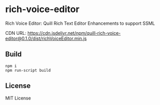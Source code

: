 # rich-voice-editor
Rich Voice Editor: Quill Rich Text Editor Enhancements to support SSML 

CDN URL: https://cdn.jsdelivr.net/npm/quill-rich-voice-editor@0.1.0/dist/richVoiceEditor.min.js

## Build

```shell
npm i 
npm run-script build
```

## License
MIT License